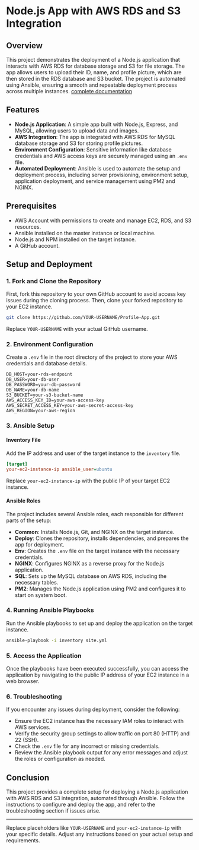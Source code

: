 # Node.js App with AWS RDS and S3 Integration

## Overview

This project demonstrates the deployment of a Node.js application that interacts with AWS RDS for database storage and S3 for file storage. The app allows users to upload their ID, name, and profile picture, which are then stored in the RDS database and S3 bucket. The project is automated using Ansible, ensuring a smooth and repeatable deployment process across multiple instances.
[complete documentation](/Deploying_Nodejs_App_on_AWS_EC2_Ubuntu_Instance_using_ansible.pdf)
## Features

- **Node.js Application**: A simple app built with Node.js, Express, and MySQL, allowing users to upload data and images.
- **AWS Integration**: The app is integrated with AWS RDS for MySQL database storage and S3 for storing profile pictures.
- **Environment Configuration**: Sensitive information like database credentials and AWS access keys are securely managed using an `.env` file.
- **Automated Deployment**: Ansible is used to automate the setup and deployment process, including server provisioning, environment setup, application deployment, and service management using PM2 and NGINX.

## Prerequisites

- AWS Account with permissions to create and manage EC2, RDS, and S3 resources.
- Ansible installed on the master instance or local machine.
- Node.js and NPM installed on the target instance.
- A GitHub account.

## Setup and Deployment

### 1. Fork and Clone the Repository

First, fork this repository to your own GitHub account to avoid access key issues during the cloning process. Then, clone your forked repository to your EC2 instance.

```bash
git clone https://github.com/YOUR-USERNAME/Profile-App.git
```

Replace `YOUR-USERNAME` with your actual GitHub username.

### 2. Environment Configuration

Create a `.env` file in the root directory of the project to store your AWS credentials and database details.

```env
DB_HOST=your-rds-endpoint
DB_USER=your-db-user
DB_PASSWORD=your-db-password
DB_NAME=your-db-name
S3_BUCKET=your-s3-bucket-name
AWS_ACCESS_KEY_ID=your-aws-access-key
AWS_SECRET_ACCESS_KEY=your-aws-secret-access-key
AWS_REGION=your-aws-region
```

### 3. Ansible Setup

#### Inventory File

Add the IP address and user of the target instance to the `inventory` file.

```ini
[target]
your-ec2-instance-ip ansible_user=ubuntu
```

Replace `your-ec2-instance-ip` with the public IP of your target EC2 instance.

#### Ansible Roles

The project includes several Ansible roles, each responsible for different parts of the setup:

- **Common**: Installs Node.js, Git, and NGINX on the target instance.
- **Deploy**: Clones the repository, installs dependencies, and prepares the app for deployment.
- **Env**: Creates the `.env` file on the target instance with the necessary credentials.
- **NGINX**: Configures NGINX as a reverse proxy for the Node.js application.
- **SQL**: Sets up the MySQL database on AWS RDS, including the necessary tables.
- **PM2**: Manages the Node.js application using PM2 and configures it to start on system boot.

### 4. Running Ansible Playbooks

Run the Ansible playbooks to set up and deploy the application on the target instance.

```bash
ansible-playbook -i inventory site.yml
```

### 5. Access the Application

Once the playbooks have been executed successfully, you can access the application by navigating to the public IP address of your EC2 instance in a web browser.

### 6. Troubleshooting

If you encounter any issues during deployment, consider the following:

- Ensure the EC2 instance has the necessary IAM roles to interact with AWS services.
- Verify the security group settings to allow traffic on port 80 (HTTP) and 22 (SSH).
- Check the `.env` file for any incorrect or missing credentials.
- Review the Ansible playbook output for any error messages and adjust the roles or configuration as needed.

## Conclusion

This project provides a complete setup for deploying a Node.js application with AWS RDS and S3 integration, automated through Ansible. Follow the instructions to configure and deploy the app, and refer to the troubleshooting section if issues arise.

---

Replace placeholders like `YOUR-USERNAME` and `your-ec2-instance-ip` with your specific details. Adjust any instructions based on your actual setup and requirements.
